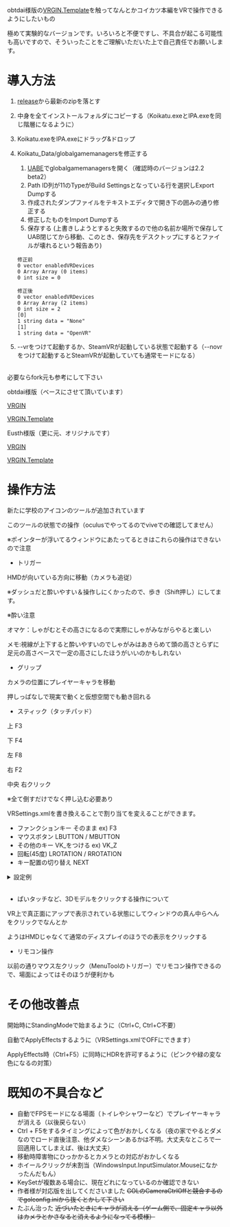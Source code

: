 obtdai様版の[VRGIN.Template](https://github.com/obtdai/VRGIN.Template)を触ってなんとかコイカツ本編をVRで操作できるようにしたいもの

極めて実験的なバージョンです。いろいろと不便ですし、不具合が起こる可能性も高いですので、そういったことをご理解いただいた上で自己責任でお願いします。

# 導入方法
1. [release](https://github.com/vrhth/KoikatuVR/releases)から最新のzipを落とす
1. 中身を全てインストールフォルダにコピーする（Koikatu.exeとIPA.exeを同じ階層になるように）
1. Koikatu.exeをIPA.exeにドラッグ&ドロップ
1. Koikatu_Data/globalgamemanagersを修正する
    1. [UABE](https://github.com/DerPopo/UABE/releases)でglobalgamemanagersを開く（確認時のバージョンは2.2 beta2）
    1. Path ID列が11のTypeがBuild Settingsとなっている行を選択しExport Dumpする
    1. 作成されたダンプファイルをテキストエディタで開き下の囲みの通り修正する
    1. 修正したものをImport Dumpする
    1. 保存する (上書きしようとすると失敗するので他の名前か場所で保存してUAB閉じてから移動、このとき、保存先をデスクトップにするとファイルが壊れるという報告あり)
    ~~~
    修正前
    0 vector enabledVRDevices
    0 Array Array (0 items)
    0 int size = 0

    修正後
    0 vector enabledVRDevices
    0 Array Array (2 items)
    0 int size = 2
    [0]
    1 string data = "None"
    [1]
    1 string data = "OpenVR"
    ~~~
    
1. --vrをつけて起動するか、SteamVRが起動している状態で起動する（--novrをつけて起動するとSteamVRが起動していても通常モードになる）

<br />
必要ならfork元も参考にして下さい

obtdai様版（ベースにさせて頂いています）

[VRGIN](https://github.com/obtdai/VRGIN)

[VRGIN.Template](https://github.com/obtdai/VRGIN.Template)

Eusth様版（更に元、オリジナルです）

[VRGIN](https://github.com/Eusth/VRGIN)

[VRGIN.Template](https://github.com/Eusth/VRGIN.Template)

# 操作方法
新たに学校のアイコンのツールが追加されています

このツールの状態での操作（oculusでやってるのでviveでの確認してません）

※ポインターが浮いてるウィンドウにあたってるときはこれらの操作はできないので注意

* トリガー

HMDが向いている方向に移動（カメラも追従）

※ダッシュだと酔いやすい＆操作しにくかったので、歩き（Shift押し）にしてます。

※酔い注意

オマケ：しゃがむとその高さになるので実際にしゃがみながらやると楽しい

メモ:視線が上下すると酔いやすいのでしゃがみはあきらめて頭の高さとらずに足元の高さベースで一定の高さにしたほうがいいのかもしれない

* グリップ

カメラの位置にプレイヤーキャラを移動

押しっぱなしで現実で動くと仮想空間でも動き回れる

* スティック（タッチパッド）

上 F3

下 F4

左 F8

右 F2

中央 右クリック

※全て倒すだけでなく押し込む必要あり

VRSettings.xmlを書き換えることで割り当てを変えることができます。

* ファンクションキー そのまま ex) F3
* マウスボタン LBUTTON / MBUTTON
* その他のキー VK_をつける ex) VK_Z
* 回転(45度) LROTATION / RROTATION
* キー配置の切り替え NEXT

<details><summary>設定例</summary><div>
(↑設定/→マップ移動/←ステータス/・右クリ)と(↑左クリ/←→左右回転/・しゃがみ)を↓を押すたびに切り替える
    
~~~
  <KeySets>
    <KeySet>
      <Up>F1</Up>
      <Down>NEXT</Down>
      <Right>F3</Right>
      <Left>F4</Left>
      <Center>RBUTTON</Center>
    </KeySet>
    <KeySet>
      <Up>LBUTTON</Up>
      <Down>NEXT</Down>
      <Right>RROTATION</Right>
      <Left>LROTATION</Left>
      <Center>VK_Z</Center>
    </KeySet>
  </KeySets>
~~~
</div></details>
<br />

* ぱいタッチなど、3Dモデルをクリックする操作について

VR上で真正面にアップで表示されている状態にしてウィンドウの真ん中らへんをクリックでなんとか

ようはHMDじゃなくて通常のディスプレイのほうでの表示をクリックする

* リモコン操作

以前の通りマウス左クリック（MenuToolのトリガー）でリモコン操作できるので、場面によってはそのほうが便利かも

# その他改善点
開始時にStandingModeで始まるように（Ctrl+C, Ctrl+C不要）

自動でApplyEffectsするように（VRSettings.xmlでOFFにできます）

ApplyEffects時（Ctrl+F5）に同時にHDRを許可するように（ピンクや緑の変な色になるの対策）

# 既知の不具合など
* 自動でFPSモードになる場面（トイレやシャワーなど）でプレイヤーキャラが消える（以後戻らない）
* Ctrl + F5をするタイミングによって色がおかしくなる（夜の家でやるとダメなのでロード直後注意、他ダメなシーンあるかは不明。大丈夫なところで一回適用してしまえば、後は大丈夫）
* 移動時障害物にひっかかるとカメラとの対応がおかしくなる
* ホイールクリックが未割当（WindowsInput.InputSimulator.Mouseになかったんだもん）
* KeySetが複数ある場合に、現在どれになっているのか確認できない
* 作者様が対応版を出してくださいました ~~GOLのCameraCtrlOffと競合するのでgolconfig.iniから抜くとかして下さい~~
* たぶん治った ~~近づいたときにキャラが消える（ゲーム側で、固定キャラ以外はカメラとかさなると消えるようになってる模様）~~

